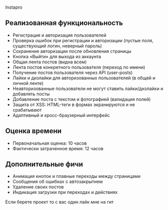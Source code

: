  Instapro

## Реализованная функциональность

- Регистрация и авторизация пользователей
- Проверка ошибок при регистрации и авторизации (пустые поля, существующий логин, неверный пароль)
- Сохранение авторизации после обновления страницы
- Кнопка «Выйти» для выхода из аккаунта
- Общая лента постов (видна всем)
- Лента постов конкретного пользователя (переход по имени)
- Получение постов пользователя через API (user-posts)
- Лайки и дизлайки для авторизованных пользователей (в общей и личной ленте)
- Неавторизованные пользователи не могут ставить лайки/дизлайки и добавлять посты
- Добавление поста с текстом и фотографией (валидация полей)
- Защита от XSS: HTML-теги в формах экранируются и не срабатывают
- Адаптивный и кросс-браузерный интерфейс

## Оценка времени

- Первоначальная оценка: 10 часов
- Фактически затраченное время: 12 часов

## Дополнительные фичи

- Анимация кнопок и плавные переходы между страницами
- Сообщения об ошибках с автозакрытием
- Удаление своих постов
- Индикация загрузки при переходах и действиях


Если берете проект то с вас один лайк мне на гит 
